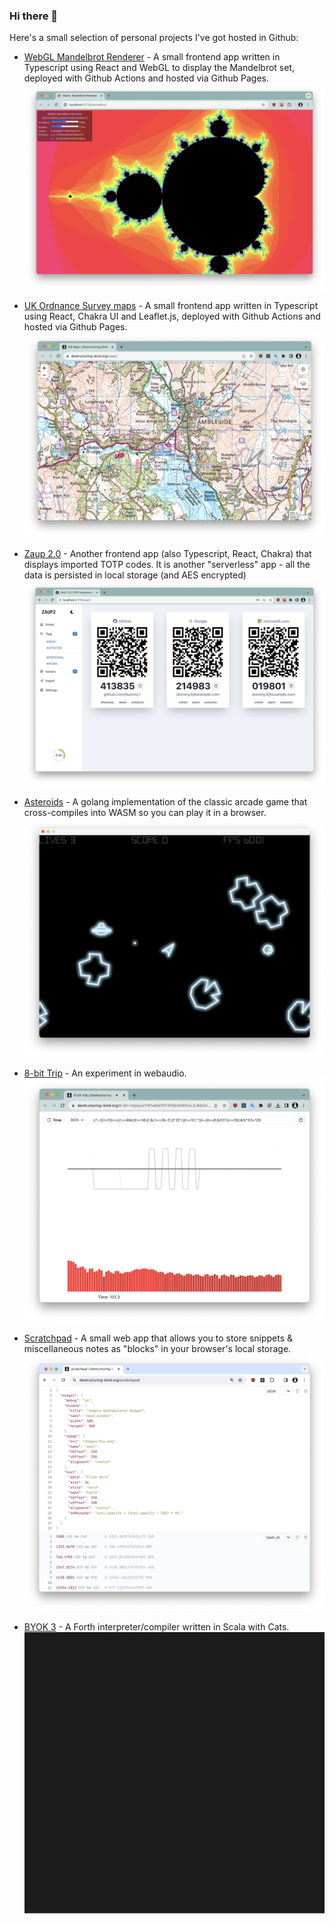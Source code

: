 ### Hi there 👋

Here's a small selection of personal projects I've got hosted in Github:

* [WebGL Mandelbrot Renderer](https://github.com/rm-hull/mandelbrot) - A small frontend app written in Typescript
  using React and WebGL to display the Mandelbrot set, deployed with Github Actions and hosted via Github Pages. 
  ![maps-leisure](https://github.com/rm-hull/mandelbrot/blob/main/doc/screenshot.webp?raw=true)
  
* [UK Ordnance Survey maps](https://github.com/rm-hull/maps) - A small frontend app written in Typescript
  using React, Chakra UI and Leaflet.js, deployed with Github Actions and hosted via Github Pages. 
  ![maps-leisure](https://github.com/rm-hull/maps/blob/main/doc/screenshots/maps_leisure.webp?raw=true)

* [Zaup 2.0](https://github.com/rm-hull/zaup2) - Another frontend app (also Typescript, React, Chakra) that
  displays imported TOTP codes. It is another "serverless" app - all the data is persisted in local storage
  (and AES encrypted)
  ![screenshot](https://github.com/rm-hull/zaup2/blob/main/doc/screenshots/main.webp?raw=true)

* [Asteroids](https://github.com/rm-hull/asteroids) - A golang implementation of the classic arcade game that
  cross-compiles into WASM so you can play it in a browser.
  ![screenshot](https://github.com/rm-hull/asteroids/blob/main/screenshot.png?raw=true)

* [8-bit Trip](https://github.com/rm-hull/8-bit-trip) - An experiment in webaudio.
  ![web-app](https://github.com/rm-hull/8-bit-trip/blob/main/doc/screenshot/web_app.png?raw=true)

* [Scratchpad](https://github.com/rm-hull/scratchpad) -  A small web app that allows you to store snippets &
  miscellaneous notes as "blocks" in your browser's local storage.
  ![web-app](https://raw.githubusercontent.com/rm-hull/scratchpad/refs/heads/main/doc/screenshots/main.webp)
  
* [BYOK 3](https://github.com/rm-hull/byok3) - A Forth interpreter/compiler written in Scala with Cats.
  ![screencast](https://raw.githubusercontent.com/rm-hull/byok3/master/screencast.svg)

<!--
**rm-hull/rm-hull** is a ✨ _special_ ✨ repository because its `README.md` (this file) appears on your GitHub profile.

Here are some ideas to get you started:

- 🔭 I’m currently working on ...
- 🌱 I’m currently learning ...
- 👯 I’m looking to collaborate on ...
- 🤔 I’m looking for help with ...
- 💬 Ask me about ...
- 📫 How to reach me: ...
- 😄 Pronouns: ...
- ⚡ Fun fact: ...
-->
